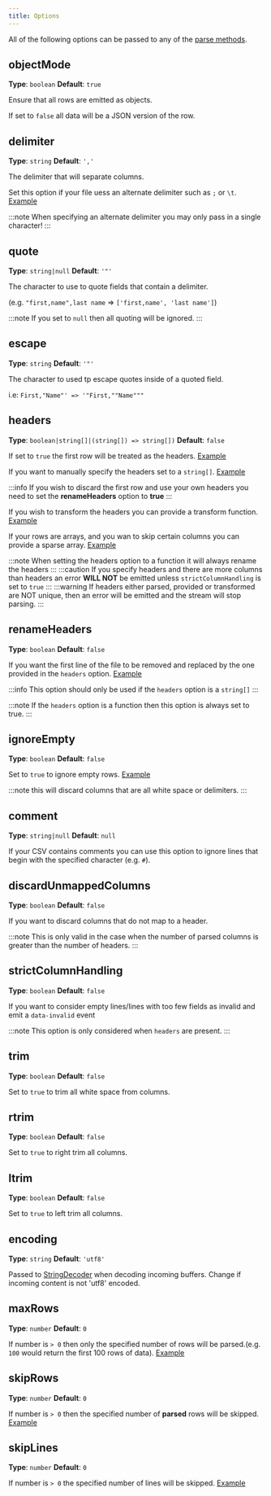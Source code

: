 ```yaml
---
title: Options
---
```


All of the following options can be passed to any of the [parse methods](./methods.mdx).

## objectMode
**Type**: `boolean` **Default**: `true`

Ensure that all rows are emitted as objects. 

If set to `false` all data will be a JSON version of the row.

## delimiter
**Type**: `string` **Default**: `','`

The delimiter that will separate columns. 

Set this option if your file uess an alternate delimiter such as `;` or `\t`. [Example](./examples.mdx#alternate-delimiter)

:::note
When specifying an alternate delimiter you may only pass in a single character! 
:::


## quote
**Type**: `string|null` **Default**: `'"'`

The character to use to quote fields that contain a delimiter. 

(e.g. `"first,name",last name` => `['first,name', 'last name']`)

:::note
If you set to `null` then all quoting will be ignored.
:::

## escape
**Type**: `string` **Default**: `'"'`

The character to used tp escape quotes inside of a quoted field.

i.e: `First,"Name"' => '"First,""Name"""`

## headers
**Type**: `boolean|string[]|(string[]) => string[])` **Default**: `false`

If set to `true` the first row will be treated as the headers. [Example](./examples.mdx#first-row-as-headers)

If you want to manually specify the headers set to a `string[]`. [Example](./examples.mdx#custom-headers)

:::info
If you wish to discard the first row and use your own headers you need to set the **renameHeaders** option to **true**
:::

If you wish to transform the headers you can provide a transform function. [Example](./examples.mdx#transforming-headers)

If your rows are arrays, and you wan to skip certain columns you can provide a sparse array. [Example](./examples.mdx#skipping-columns)

:::note
When setting the headers option to a function it will always rename the headers 
:::
:::caution
If you specify headers and there are more columns than headers an error **WILL NOT** be emitted unless `strictColumnHandling` is set to `true` 
:::
:::warning
If headers either parsed, provided or transformed are NOT unique, then an error will be emitted and the stream will stop parsing.
:::

## renameHeaders
**Type**: `boolean` **Default**: `false`

If you want the first line of the file to be removed and replaced by the one provided in the `headers` option. [Example](./examples.mdx#renaming-headers) 

:::info
This option should only be used if the `headers` option is a `string[]`
:::

:::note
If the `headers` option is a function then this option is always set to true.
:::

## ignoreEmpty
**Type**: `boolean` **Default**: `false`

Set to `true` to ignore empty rows. [Example](./examples.mdx#ignoring-empty-rows)

:::note
this will discard columns that are all white space or delimiters.
:::

## comment
**Type**: `string|null` **Default**: `null`

If your CSV contains comments you can use this option to ignore lines that begin with the specified character (e.g. `#`).

## discardUnmappedColumns
**Type**: `boolean` **Default**: `false`

If you want to discard columns that do not map to a header.

:::note
This is only valid in the case when the number of parsed columns is greater than the number of headers.
:::

## strictColumnHandling
**Type**: `boolean` **Default**: `false`
 
If you want to consider empty lines/lines with too few fields as invalid and emit a `data-invalid` event 

:::note
This option is only considered when `headers` are present.
:::

## trim
**Type**: `boolean` **Default**: `false`

Set to `true` to trim all white space from columns.

## rtrim
**Type**: `boolean` **Default**: `false`

Set to `true` to right trim all columns.

## ltrim
**Type**: `boolean` **Default**: `false`

Set to `true` to left trim all columns.

## encoding
**Type**: `string` **Default**: `'utf8'`

Passed to [StringDecoder](https://nodejs.org/api/string_decoder.html#string_decoder_new_stringdecoder_encoding) when decoding incoming buffers. Change if incoming content is not 'utf8' encoded.

## maxRows
**Type**: `number` **Default**: `0`

If number is `> 0` then only the specified number of rows will be parsed.(e.g. `100` would return the first 100 rows of data). [Example](./examples.mdx#max-rows)

## skipRows
**Type**: `number` **Default**: `0`

If number is `> 0` then the specified number of **parsed** rows will be skipped. [Example](./examples.mdx#skip-rows)

## skipLines
**Type**: `number` **Default**: `0`

If number is `> 0` the specified number of lines will be skipped. [Example](./examples.mdx#skip-lines)
